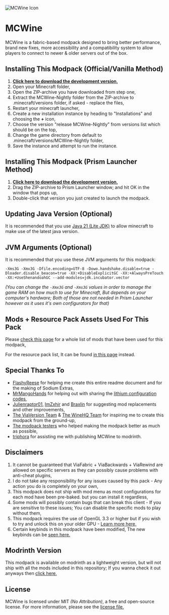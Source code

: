 ﻿![MCWine Icon](https://i.imgur.com/sykJqfG.png)
# MCWine

MCWine is a fabric-based modpack designed to bring better performance, brand new fixes, more accessibility and a compatibility system to allow players to connect to newer & older servers out of the box.

## Installing This Modpack (Official/Vanilla Method)

1. [**Click here to download the development version,**](https://github.com/Kichura/MCWine/archive/refs/heads/Nightly.zip)
2. Open your Minecraft folder,
3. Open the ZIP-archive you have downloaded from step one,
4. Extract the MCWine-Nightly folder from the ZIP-archive to .minecraft/versions folder, if asked - replace the files,
5. Restart your minecraft launcher,
6. Create a new installation instance by heading to "Installations" and choosing the **+** icon,
7. Choose the version "release MCWine-Nightly" from versions list which should be on the top,
8. Change the game directory from default to .minecraft/versions/MCWine-Nightly folder,
9. Save the instance and attempt to run the instance.

## Installing This Modpack (Prism Launcher Method)

1. [**Click here to download the development version,**](https://github.com/Kichura/MCWine/archive/refs/heads/PrismMC-Nightly.zip)
2. Drag the ZIP-archive to Prism Launcher window; and hit OK in the window that pops up,
3. Double-click that version you just created to launch the modpack.

## Updating Java Version (Optional)

It is recommended that you use [Java 21 (Lite JDK)](https://bell-sw.com/pages/downloads) to allow minecraft to make use of the latest java version.

## JVM Arguments (Optional)

It is recommended that you use these JVM arguments for this modpack:

`-Xms3G -Xmx3G -Dfile.encoding=UTF-8 -Dowo.handshake.disable=true -Dloader.disable_beacon=true -XX:+DisableExplicitGC -XX:+AlwaysPreTouch -XX:+UseShenandoahGC --add-modules=jdk.incubator.vector`

*(You can change the ```-Xmx3G``` and ```-Xms3G``` values in order to manage the game RAM on how much to use for Minecraft, But depends on your computer's hardware; Both of those are not needed in Prism Launcher however as it uses it's own configurators for that)*

## Mods + Resource Pack Assets Used For This Pack

Please [check this page](https://github.com/Kichura/MCWine/tree/Nightly/sources/mods_used.md) for a whole list of mods that have been used for this modpack,

For the resource pack list, It can be found [in this page](https://github.com/Kichura/MCWine/tree/Nightly/sources/resources_used.md) instead.

## Special Thanks To

- [FlashyReese](https://github.com/FlashyReese) for helping me create this entire readme document and for the making of Sodium Extras,
- [MrMangoHands](https://github.com/mrmangohands) for helping out with sharing the [lithium configuration codes](https://github.com/CaffeineMC/lithium-fabric/blob/develop/lithium-mixin-config.md),
- [Julienraptor01](https://github.com/Julienraptor01), [ImZxhir](https://github.com/Imzxhir) and [Braxlin](https://github.com/Braxlin) for suggesting mod replacements and other improvements,
- [The ViaVersion Team](https://github.com/ViaVersion/ViaVersion) & [The WineHQ Team](https://www.winehq.org) for inspiring me to create this modpack from the ground-up,
- [The modpack testers](https://pastebin.com/raw/QknQpyZ0) who helped making the modpack better as much as possible,
- [triphora](https://github.com/triphora) for assisting me with publishing MCWine to modrinth.

## Disclaimers

1. It cannot be guaranteed that ViaFabric + ViaBackwards + ViaRewind are allowed on specific servers as they can possibly cause problems with anti-cheat plugins,
2. I do not take any responsibility for any issues caused by this pack - Any action you do is completely on your own,
3. This modpack does not ship with mod menu as most configurations for each mod have been pre-baked. but you can install it regardless,
4. Some mods will possibly contain bugs that can break this client - If you are sensitive to these issues; You can disable the specific mods to play without them,
5. This modpack requires the use of OpenGL 3.3 or higher but if you wish to try and unlock this on your older GPU - [Learn more here,](https://gist.github.com/Kichura/9fa44010d8ed9e5733d258292e327001)
6. Certain keybinds in this modpack have been modified, The new keybinds can be [seen here.](https://github.com/Kichura/MCWine/blob/Nightly/sources/keybinds.md)

## Modrinth Version

This modpack is available on modrinth as a lightweight version, but will not ship with all the mods included in this repository; If you wanna check it out anyways then [click here.](https://modrinth.com/modpack/mcwine)

## License

MCWine is licensed under MIT *(No Attribution)*, a free and open-source license. For more information, please see the [license file.](https://github.com/Kichura/MCWine/blob/Nightly/LICENSE)
